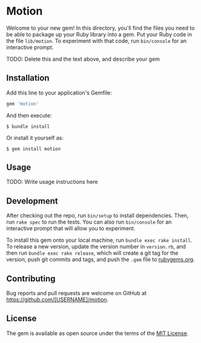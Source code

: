 # Motion

Welcome to your new gem! In this directory, you'll find the files you need to be able to package up your Ruby library into a gem. Put your Ruby code in the file `lib/motion`. To experiment with that code, run `bin/console` for an interactive prompt.

TODO: Delete this and the text above, and describe your gem

## Installation

Add this line to your application's Gemfile:

```ruby
gem 'motion'
```

And then execute:

    $ bundle install

Or install it yourself as:

    $ gem install motion

## Usage

TODO: Write usage instructions here

## Development

After checking out the repo, run `bin/setup` to install dependencies. Then, run `rake spec` to run the tests. You can also run `bin/console` for an interactive prompt that will allow you to experiment.

To install this gem onto your local machine, run `bundle exec rake install`. To release a new version, update the version number in `version.rb`, and then run `bundle exec rake release`, which will create a git tag for the version, push git commits and tags, and push the `.gem` file to [rubygems.org](https://rubygems.org).

## Contributing

Bug reports and pull requests are welcome on GitHub at https://github.com/[USERNAME]/motion.


## License

The gem is available as open source under the terms of the [MIT License](https://opensource.org/licenses/MIT).
